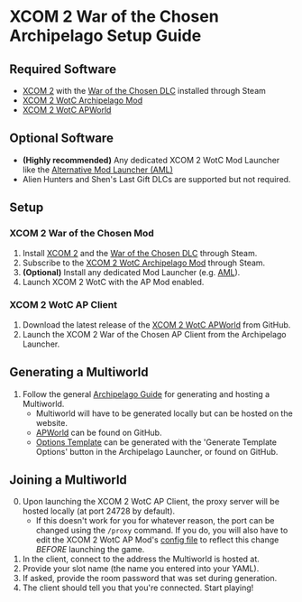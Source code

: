 # XCOM 2 War of the Chosen Archipelago Setup Guide

## Required Software

- [XCOM 2](https://store.steampowered.com/app/268500/XCOM_2/) with the
[War of the Chosen DLC](https://store.steampowered.com/app/593380/XCOM_2_War_of_the_Chosen/) installed through Steam
- [XCOM 2 WotC Archipelago Mod](https://steamcommunity.com/sharedfiles/filedetails/?id=3281191663)
- [XCOM 2 WotC APWorld](https://github.com/MaxReinstadler/X2WOTCArchipelago/releases)

## Optional Software

- **(Highly recommended)** Any dedicated XCOM 2 WotC Mod Launcher like the
[Alternative Mod Launcher (AML)](https://github.com/X2CommunityCore/xcom2-launcher)
- Alien Hunters and Shen's Last Gift DLCs are supported but not required.

## Setup

### XCOM 2 War of the Chosen Mod

1. Install [XCOM 2](https://store.steampowered.com/app/268500/XCOM_2/) and the
[War of the Chosen DLC](https://store.steampowered.com/app/593380/XCOM_2_War_of_the_Chosen/) through Steam.
2. Subscribe to the [XCOM 2 WotC Archipelago Mod](https://steamcommunity.com/sharedfiles/filedetails/?id=3281191663)
through Steam.
3. **(Optional)** Install any dedicated Mod Launcher (e.g. [AML](https://github.com/X2CommunityCore/xcom2-launcher)).
4. Launch XCOM 2 WotC with the AP Mod enabled.

### XCOM 2 WotC AP Client

1. Download the latest release of the
[XCOM 2 WotC APWorld](https://github.com/MaxReinstadler/X2WOTCArchipelago/releases) from GitHub.
2. Launch the XCOM 2 War of the Chosen AP Client from the Archipelago Launcher.

## Generating a Multiworld

1. Follow the general [Archipelago Guide](https://archipelago.gg/tutorial/Archipelago/setup/en) for generating and
hosting a Multiworld.
    - Multiworld will have to be generated locally but can be hosted on the website.
    - [APWorld](https://github.com/MaxReinstadler/X2WOTCArchipelago/releases) can be found on GitHub.
    - [Options Template](https://github.com/MaxReinstadler/X2WOTCArchipelago/releases) can be generated with the
    'Generate Template Options' button in the Archipelago Launcher, or found on GitHub.

## Joining a Multiworld

0. Upon launching the XCOM 2 WotC AP Client, the proxy server will be hosted locally (at port 24728 by default).
    - If this doesn't work for you for whatever reason, the port can be changed using the `/proxy` command.
    If you do, you will also have to edit the XCOM 2 WotC AP Mod's
    [config file](https://www.reddit.com/r/xcom2mods/wiki/wotc_modding/folder_paths/#wiki_user_config) to reflect
    this change *BEFORE* launching the game.
1. In the client, connect to the address the Multiworld is hosted at.
2. Provide your slot name (the name you entered into your YAML).
3. If asked, provide the room password that was set during generation.
4. The client should tell you that you're connected. Start playing!
